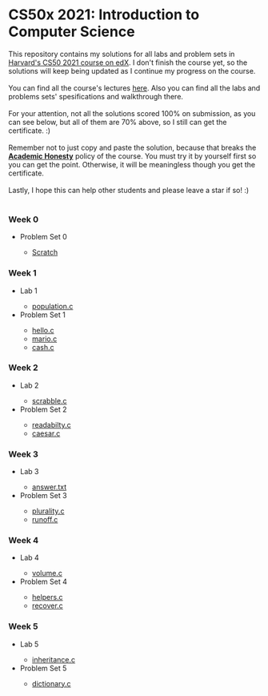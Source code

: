 # CS50x 2021: Introduction to Computer Science
This repository contains my solutions for all labs and problem sets in <a href='https://www.edx.org/course/cs50s-introduction-to-computer-science'>Harvard's CS50 2021 course on edX</a>. I don't finish the course yet, so the solutions will keep being updated as I continue my progress on the course.  <br><br>
You can find all the course's lectures <a href='https://cs50.harvard.edu/x/2021/'>here</a>. Also you can find all the labs and problems sets' spesifications and walkthrough there. <br><br>
For your attention, not all the solutions scored 100% on submission, as you can see below, but all of them are 70% above, so I still can get the certificate. :) <br><br>
Remember not to just copy and paste the solution, because that breaks the [**Academic Honesty**](https://docs.cs50.net/2016/fall/syllabus/cs50.html#academic-honesty) policy of the course. You must try it by yourself first so you can get the point. Otherwise, it will be meaningless though you get the certificate. <br><br>
Lastly, I hope this can help other students and please leave a star if so! :) <br><br>

<p></p><h3 style="text-align: left;">Week 0</h3><div><ul style="text-align: left;"><li>Problem Set 0</li><ul><li><a href="https://github.com/mufidu/cs50x/blob/main/Week%200/pset0/Get%20the%20ball.sb3">Scratch</a></li></ul></ul></div><h3 style="text-align: left;">Week 1</h3><div><ul style="text-align: left;"><li>Lab 1</li><ul><li><a href="https://github.com/mufidu/cs50x/blob/main/lab1/population.c">population.c</a></li></ul><li>Problem Set 1</li><ul><li><a href="https://github.com/mufidu/cs50x/blob/main/Week%201/pset1/hello/hello.c">hello.c</a></li><li><a href="https://github.com/mufidu/cs50x/blob/main/Week%201/pset1/mario/mario.c">mario.c</a></li><li><a href="https://github.com/mufidu/cs50x/blob/main/Week%201/pset1/cash/cash.c">cash.c</a>&nbsp;</li></ul></ul><h3 style="text-align: left;">Week 2</h3></div><div><ul style="text-align: left;"><li>Lab 2</li><ul><li><a href="https://github.com/mufidu/cs50x/blob/main/lab2/scrabble.c">scrabble.c</a></li></ul><li>Problem Set 2</li><ul><li><a href="https://github.com/mufidu/cs50x/blob/main/Week%202/pset2/readability/readability.c">readabilty.c</a></li><li><a href="https://github.com/mufidu/cs50x/blob/main/Week%202/pset2/caesar/caesar.c">caesar.c</a></li></ul></ul><h3 style="text-align: left;">Week 3</h3></div><div><ul style="text-align: left;"><li>Lab 3</li><ul><li><a href="https://github.com/mufidu/cs50x/blob/main/Week%203/lab3/answers.txt">answer.txt</a></li></ul><li>Problem Set 3</li><ul><li><a href="https://github.com/mufidu/cs50x/blob/main/Week%203/pset3/plurality/plurality.c">plurality.c</a></li><li><a href="https://github.com/mufidu/cs50x/blob/main/Week%203/pset3/runoff/runoff.c">runoff.c</a></li></ul></ul><h3 style="text-align: left;">Week 4</h3></div><div><ul style="text-align: left;"><li>Lab 4</li><ul><li><a href="https://github.com/mufidu/cs50x/blob/main/Week%204/lab4/volume.c">volume.c</a></li></ul><li>Problem Set 4</li><ul><li><a href="https://github.com/mufidu/cs50x/blob/main/Week%204/pset4/filter/helpers.c">helpers.c</a></li><li><a href="https://github.com/mufidu/cs50x/blob/main/Week%204/pset4/recover/recover.c">recover.c</a></li></ul></ul><h3 style="text-align: left;">Week 5</h3><div><ul style="text-align: left;"><li>Lab 5</li><ul><li><a href="https://github.com/mufidu/cs50x/blob/main/Week%205/lab5/lab5/inheritance.c">inheritance.c</a></li></ul><li>Problem Set 5</li><ul><li><a href="https://github.com/mufidu/cs50x/blob/main/Week%205/pset5/speller/dictionary.c">dictionary.c</a></li></ul></ul><div><br /></div></div><div><br /></div><div><br /></div><div><br /></div><div><br /></div><div><br /></div><div><br /></div><div><br /></div><div><br /></div><div><br /></div><div><br /></div><div><br /></div><div><br /></div><div><br /></div><div><br /></div><div><br /></div><div><br /></div><div><br /></div><div><br /></div><div><br /></div><div><br /></div><div><br /></div><div><br /></div><div><br /></div><div><br /></div><div><br /></div><div><br /></div><div><br /></div><div><br /></div><div><br /></div><div><br /></div><div><br /></div><div><br /></div><div><br /></div><div><br /></div><div><br /></div><div><br /></div><div><br /></div><div><br /></div><div><br /></div><div><br /></div><div><br /></div><div><br /></div><div><br /></div><div><br /></div><div><br /></div><div><br /></div><div><br /></div><div><br /></div><div><br /></div></div><div><br /></div><div><br /></div><div><br /></div><div><br /></div><p></p>
